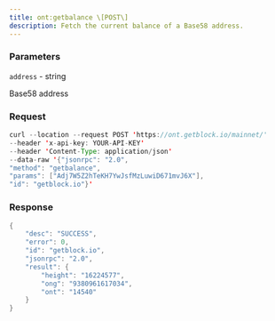 ```yaml
---
title: ont:getbalance \[POST\]
description: Fetch the current balance of a Base58 address.
---
```


### Parameters


`address` - string

Base58 address

### Request

``` java
curl --location --request POST 'https://ont.getblock.io/mainnet/' 
--header 'x-api-key: YOUR-API-KEY' 
--header 'Content-Type: application/json' 
--data-raw '{"jsonrpc": "2.0",
"method": "getbalance",
"params": ["Adj7W5Z2hTeKH7YwJsfMzLuwiD671mvJ6X"],
"id": "getblock.io"}'
```

###  Response

``` java
{
    "desc": "SUCCESS",
    "error": 0,
    "id": "getblock.io",
    "jsonrpc": "2.0",
    "result": {
        "height": "16224577",
        "ong": "9380961617034",
        "ont": "14540"
    }
}
```

